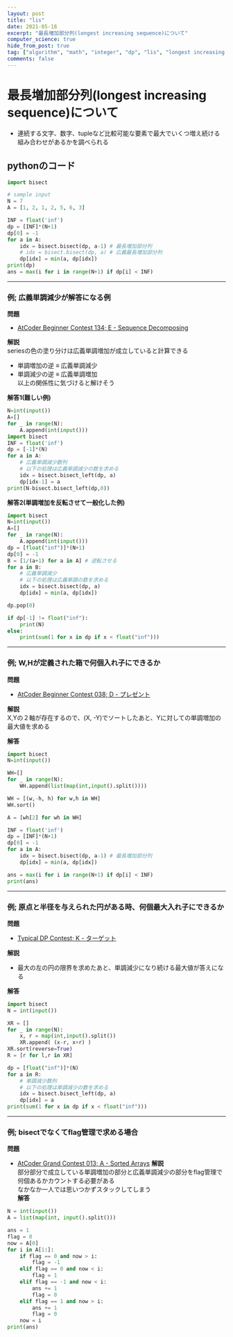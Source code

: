 ```yaml
---
layout: post
title: "lis"
date: 2021-05-18
excerpt: "最長増加部分列(longest increasing sequence)について"
computer_science: true
hide_from_post: true
tag: ["algorithm", "math", "integer", "dp", "lis", "longest increasing sequence"]
comments: false
---
```


# 最長増加部分列(longest increasing sequence)について
 - 連続する文字、数字、tupleなど比較可能な要素で最大でいくつ増え続ける組み合わせがあるかを調べられる

## pythonのコード

```python
import bisect

# sample input
N = 7
A = [1, 2, 1, 2, 5, 6, 3]

INF = float('inf')
dp = [INF]*(N+1)
dp[0] = -1
for a in A:
    idx = bisect.bisect(dp, a-1) # 最長増加部分列
	# idx = bisect.bisect(dp, a) # 広義最長増加部分列
    dp[idx] = min(a, dp[idx])
print(dp)
ans = max(i for i in range(N+1) if dp[i] < INF)
```


---

### 例; 広義単調減少が解答になる例
**問題**  
 - [AtCoder Beginner Contest 134; E - Sequence Decomposing](https://atcoder.jp/contests/abc134/tasks/abc134_e)  

**解説**  
seriesの色の塗り分けは広義単調増加が成立していると計算できる  
 - 単調増加の逆 ≡ 広義単調減少  
 - 単調減少の逆 ≡ 広義単調増加  
以上の関係性に気づけると解けそう

**解答1(難しい例)**  

```python
N=int(input())
A=[]
for _ in range(N):
    A.append(int(input()))
import bisect
INF = float('inf')
dp = [-1]*(N)
for a in A:
    # 広義単調減少数列
    # 以下の処理は広義単調減少の数を求める
    idx = bisect.bisect_left(dp, a)
    dp[idx-1] = a
print(N-bisect.bisect_left(dp,0))
```

**解答2(単調増加を反転させて一般化した例)**  

```python
import bisect
N=int(input())
A=[]
for _ in range(N):
    A.append(int(input()))
dp = [float("inf")]*(N+1)
dp[0] = -1
B = [1/(a+1) for a in A] # 逆転させる
for a in B:
    # 広義単調減少
    # 以下の処理は広義単調の数を求める
    idx = bisect.bisect(dp, a)
    dp[idx] = min(a, dp[idx])

dp.pop(0)

if dp[-1] != float("inf"):
    print(N)
else:
    print(sum(1 for x in dp if x < float("inf")))
```

---

### 例; W,Hが定義された箱で何個入れ子にできるか
**問題**  
 - [AtCoder Beginner Contest 038; D - プレゼント](https://atcoder.jp/contests/abc038/tasks/abc038_d)

**解説**  
X,Yの２軸が存在するので、(X, -Y)でソートしたあと、Yに対しての単調増加の最大値を求める  

**解答**  

```python
import bisect
N=int(input())

WH=[]
for _ in range(N):
    WH.append(list(map(int,input().split())))

WH = [(w,-h, h) for w,h in WH]
WH.sort()

A = [wh[2] for wh in WH]

INF = float('inf')
dp = [INF]*(N+1)
dp[0] = -1
for a in A:
    idx = bisect.bisect(dp, a-1) # 最長増加部分列
    dp[idx] = min(a, dp[idx])

ans = max(i for i in range(N+1) if dp[i] < INF)
print(ans)
```

---

### 例; 原点と半径を与えられた円がある時、何個最大入れ子にできるか

**問題**  
 - [Typical DP Contest; K - ターゲット](https://atcoder.jp/contests/tdpc/tasks/tdpc_target)

**解説**  
 - 最大の左の円の限界を求めたあと、単調減少になり続ける最大値が答えになる

**解答**  

```python
import bisect
N = int(input())

XR = []
for _ in range(N):
    x, r = map(int,input().split())
    XR.append( (x-r, x+r) )
XR.sort(reverse=True)
R = [r for l,r in XR]

dp = [float("inf")]*(N)
for a in R:
    # 単調減少数列
    # 以下の処理は単調減少の数を求める
    idx = bisect.bisect_left(dp, a)
    dp[idx] = a
print(sum(1 for x in dp if x < float("inf")))
```


---

### 例; bisectでなくてflag管理で求める場合
**問題**  
 - [AtCoder Grand Contest 013; A - Sorted Arrays](https://atcoder.jp/contests/agc013/tasks/agc013_a)
**解説**  
部分部分で成立している単調増加の部分と広義単調減少の部分をflag管理で何個あるかカウントする必要がある  
なかなか一人では思いつかずスタックしてしまう  
**解答**  

```python
N = int(input())
A = list(map(int, input().split()))

ans = 1
flag = 0
now = A[0]
for i in A[1:]:
    if flag == 0 and now > i:
        flag = -1
    elif flag == 0 and now < i:
        flag = 1
    elif flag == -1 and now < i:
        ans += 1
        flag = 0
    elif flag == 1 and now > i:
        ans += 1
        flag = 0
    now = i
print(ans)
```
